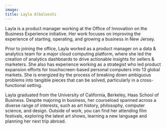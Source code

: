 ```yaml
---
image: 
title: Layla Albalooshi
---
```


Layla is a product manager working at the Office of Innovation on the Business Experience initiative. Her work focuses on improving the experience of starting, operating, and growing a business in New Jersey.

Prior to joining the office, Layla worked as a product manager on a data & analytics team for a major cloud computing platform, where she led the creation of analytics dashboards to drive actionable insights for sellers & marketers. She also has experience working as a strategist who led product expansion efforts for touchscreen-based personal computers into 13 global markets. She is energized by the process of breaking down ambiguous problems into tangible pieces that can be solved, particularly in a cross-functional setting.

Layla graduated from the University of California, Berkeley, Haas School of Business. Despite majoring in business, her courseload spanned across a diverse range of interests, such as art history, philosophy, computer science, and design. Outside of work, you can find her attending film festivals, exploring the latest art shows, learning a new language and planning her next trip abroad.
